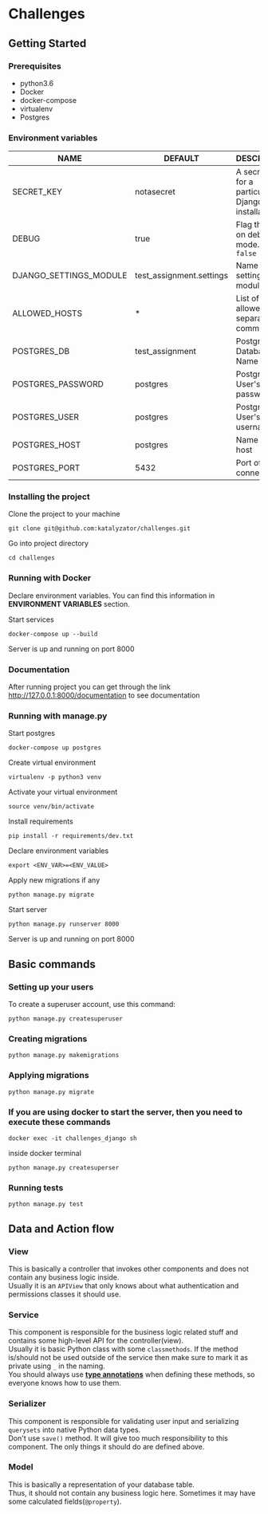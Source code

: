 # Challenges

## Getting Started

### Prerequisites

- python3.6
- Docker
- docker-compose
- virtualenv
- Postgres

### Environment variables

| NAME                  | DEFAULT              | DESCRIPTION                                        |
| --------------------- | ---------            | -------------------------------------------------- |
| SECRET_KEY            | notasecret           | A secret key for a particular Django installation. |
| DEBUG                 | true                 | Flag that turns on debug mode. `true` or `false`   |
| DJANGO_SETTINGS_MODULE| test_assignment.settings| Name of the settings module                     |
| ALLOWED_HOSTS         | *                    | List of allowed hosts, separated by comma(,)       |
| POSTGRES_DB           | test_assignment      | PostgresQL Database Name                           |
| POSTGRES_PASSWORD     | postgres             | PostgresQL  User's password                        |
| POSTGRES_USER         | postgres             | PostgresQL  User's username                        |
| POSTGRES_HOST         | postgres             | Name of the host                                   |
| POSTGRES_PORT         | 5432                 | Port of the connection                             |

### Installing the project

Clone the project to your machine  
```
git clone git@github.com:katalyzator/challenges.git
```

Go into project directory  
```
cd challenges
```


### Running with Docker

Declare environment variables. You can find this information in **ENVIRONMENT VARIABLES** section.

Start services  
```
docker-compose up --build
```

Server is up and running on port 8000

### Documentation

After running project you can get through the link http://127.0.0.1:8000/documentation to see documentation

### Running with manage.py

Start postgres  
```
docker-compose up postgres
```

Create virtual environment  
```
virtualenv -p python3 venv
```

Activate your virtual environment  
```
source venv/bin/activate
```

Install requirements  
```
pip install -r requirements/dev.txt
```

Declare environment variables  
```
export <ENV_VAR>=<ENV_VALUE>
```

Apply new migrations if any  
```
python manage.py migrate
```

Start server  
```
python manage.py runserver 8000
```

Server is up and running on port 8000


## Basic commands

### Setting up your users

To create a superuser account, use this command:  
```
python manage.py createsuperuser
```

### Creating migrations
 
```
python manage.py makemigrations
```

### Applying migrations
 
```
python manage.py migrate
```

### If you are using docker to start the server, then you need to execute these commands

```
docker exec -it challenges_django sh
```

inside docker terminal

```commandline
python manage.py createsuperser
```

### Running tests

```
python manage.py test
```


## Data and Action flow

### View
This is basically a controller that invokes other components 
and does not contain any business logic inside.  
Usually it is an `APIView` that only knows about what authentication 
and permissions classes it should use.

### Service
This component is responsible for the business logic related stuff 
and contains some high-level API for the controller(view).  
Usually it is basic Python class with some `classmethods`.
If the method is/should not be used outside of the service
then make sure to mark it as private using `_` in the naming.  
You should always use [**type annotations**](https://docs.python.org/3/library/typing.html) when defining these methods, 
so everyone knows how to use them.

### Serializer
This component is responsible for validating user input and serializing `querysets` into native Python data types.  
Don't use `save()` method. It will give too much responsibility to this component. The only things it should do
are defined above. 

### Model
This is basically a representation of your database table.  
Thus, it should not contain any business logic here. Sometimes it may have some calculated fields(`@property`).
